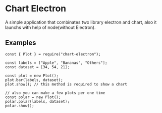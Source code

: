 # Chart Electron
A simple application that combinates two library electron and chart, also it launchs with help of node(without Electron).

## Examples
```shell
const { Plot } = require("chart-electron");

const labels = ["Apple", "Bananas", "Others"];
const dataset = [34, 54, 21];

const plot = new Plot();
plot.bar(labels, dataset);
plot.show(); // this method is required to show a chart

// also you can make a few plots per one time
const polar = new Plot();
polar.polar(labels, dataset);
polar.show();
```